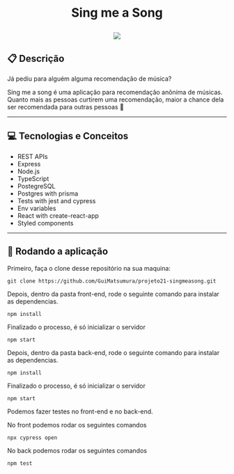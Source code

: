 # <p align = "center"> Sing me a Song </p>

<p align = "center">
   <img src="https://img.shields.io/badge/author-Guilherme_Matsumura-4dae71?style=flat-square" />
</p>

## :clipboard: Descrição

Já pediu para alguém alguma recomendação de música?

Sing me a song é uma aplicação para recomendação anônima de músicas. Quanto mais as pessoas curtirem uma recomendação, maior a chance dela ser recomendada para outras pessoas 🙂

---

## :computer: Tecnologias e Conceitos

- REST APIs
- Express
- Node.js
- TypeScript
- PostegreSQL
- Postgres with prisma
- Tests with jest and cypress
- Env variables
- React with create-react-app
- Styled components

---

## 🏁 Rodando a aplicação

Primeiro, faça o clone desse repositório na sua maquina:

```
git clone https://github.com/GuiMatsumura/projeto21-singmeasong.git
```

Depois, dentro da pasta front-end, rode o seguinte comando para instalar as dependencias.

```
npm install
```

Finalizado o processo, é só inicializar o servidor

```
npm start
```

Depois, dentro da pasta back-end, rode o seguinte comando para instalar as dependencias.

```
npm install
```

Finalizado o processo, é só inicializar o servidor

```
npm start
```

Podemos fazer testes no front-end e no back-end.

No front podemos rodar os seguintes comandos

```
npx cypress open
```

No back podemos rodar os seguintes comandos

```
npm test
```
